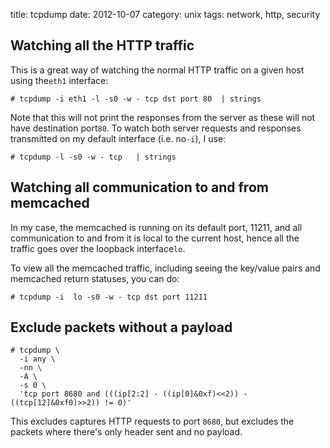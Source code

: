 title: tcpdump
date:    2012-10-07
category: unix
tags: network, http, security

## Watching all the HTTP traffic

This is a great way of watching the normal HTTP traffic on a
given host using the```eth1``` interface:

```text
# tcpdump -i eth1 -l -s0 -w - tcp dst port 80  | strings
```

Note that this will not print the responses from the server as
these will not have destination port```80```. To watch
both server requests and responses transmitted on my default
interface (i.e. no```-i```), I use:

```text
# tcpdump -l -s0 -w - tcp   | strings
```

## Watching all communication to and from memcached

In my case, the memcached is running on its default port, 11211, and
all communication to and from it is local to the current host, hence
all the traffic goes over the loopback interface```lo```.

To view all the memcached traffic, including seeing the
key/value pairs and memcached return statuses, you can do:

```text
# tcpdump -i  lo -s0 -w - tcp dst port 11211
```

## Exclude packets without a payload

```text
# tcpdump \
  -i any \
  -nn \
  -A \
  -s 0 \
  'tcp port 8680 and (((ip[2:2] - ((ip[0]&0xf)<<2)) - ((tcp[12]&0xf0)>>2)) != 0)'
```

This excludes captures HTTP requests to port `8680`, but excludes the
packets where there's only header sent and no payload.

